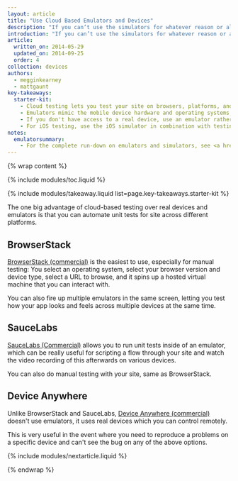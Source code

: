 ```yaml
---
layout: article
title: "Use Cloud Based Emulators and Devices"
description: "If you can’t use the simulators for whatever reason or all of the above looks a bit scary, then cloud based simulators are the next best thing."
introduction: "If you can’t use the simulators for whatever reason or all of the above looks a bit scary, then cloud based simulators are the next best thing."
article:
  written_on: 2014-05-29
  updated_on: 2014-09-25
  order: 4
collection: devices
authors:
  - megginkearney
  - mattgaunt
key-takeaways:
  starter-kit:
    - Cloud testing lets you test your site on browsers, platforms, and devices in the cloud; you don't have to own the device to get a relatively good idea of how your site will behave.
    - Emulators mimic the mobile device hardware and operating systems; simulators don't.
    - If you don't have access to a real device, use an emulator rather than a simulator.
    - For iOS testing, use the iOS simulator in combination with testing on real iOS devices.
notes:
  emulatorsummary:
    - For the complete run-down on emulators and simulators, see <a href="http://www.mobilexweb.com/emulators">Mobile Emulators & Simulators: The Ultimate Guide</a>.
---
```

{% wrap content %}

{% include modules/toc.liquid %}

{% include modules/takeaway.liquid list=page.key-takeaways.starter-kit %}

The one big advantage of cloud-based testing over real devices and emulators is
that you can automate unit tests for site across different platforms.

## BrowserStack

[BrowserStack (commercial)](https://www.browserstack.com/automate) is the
easiest to use, especially for manual testing: You select an operating system,
select your browser version and device type, select a URL to browse, and it
spins up a hosted virtual machine that you can interact with.

You can also fire up multiple emulators in the same screen, letting you test how
your app looks and feels across multiple devices at the same time.

## SauceLabs

[SauceLabs (Commercial)](https://saucelabs.com/) allows you to run unit tests
inside of an emulator, which can be really useful for scripting a flow through
your site and watch the video recording of this afterwards on various devices.

You can also do manual testing with your site, same as BrowserStack.

## Device Anywhere

Unlike BrowserStack and SauceLabs, [Device Anywhere
(commercial)](http://www.keynote.com/solutions/testing/mobile-testing) doesn't
use emulators, it uses real devices which you can control remotely.

This is very useful in the event where you need to reproduce a problems on a
specific device and can't see the bug on any of the above options.

{% include modules/nextarticle.liquid %}

{% endwrap %}
